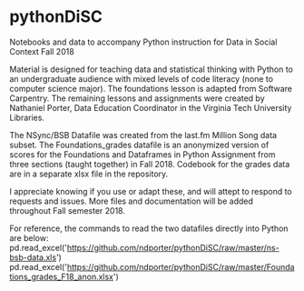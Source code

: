 # pythonDiSC
Notebooks and data to accompany Python instruction for Data in Social Context Fall 2018

Material is designed for teaching data and statistical thinking with Python to an undergraduate audience with mixed levels of code literacy (none to computer science major). The foundations lesson is adapted from Software Carpentry. The remaining lessons and assignments were created by Nathaniel Porter, Data Education Coordinator in the Virginia Tech University Libraries.

The NSync/BSB Datafile was created from the last.fm Million Song data subset. The Foundations_grades datafile is an anonymized version of scores for the Foundations and Dataframes in Python Assignment from three sections (taught together) in Fall 2018. Codebook for the grades data are in a separate xlsx file in the repository.

I appreciate knowing if you use or adapt these, and will attept to respond to requests and issues. More files and documentation will be added throughout Fall semester 2018.

For reference, the commands to read the two datafiles directly into Python are below:
pd.read_excel('https://github.com/ndporter/pythonDiSC/raw/master/ns-bsb-data.xls')
pd.read_excel('https://github.com/ndporter/pythonDiSC/raw/master/Foundations_grades_F18_anon.xlsx')
